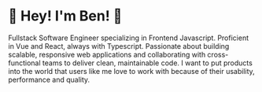 # :bow:  Hey! I'm Ben! :bow: 

Fullstack Software Engineer specializing in Frontend Javascript. Proficient in Vue and React, always with Typescript. Passionate about building scalable, responsive web applications and collaborating with cross-functional teams to deliver clean, maintainable code. I want to put products into the world that users like me love to work with because of their usability, performance and quality. 
